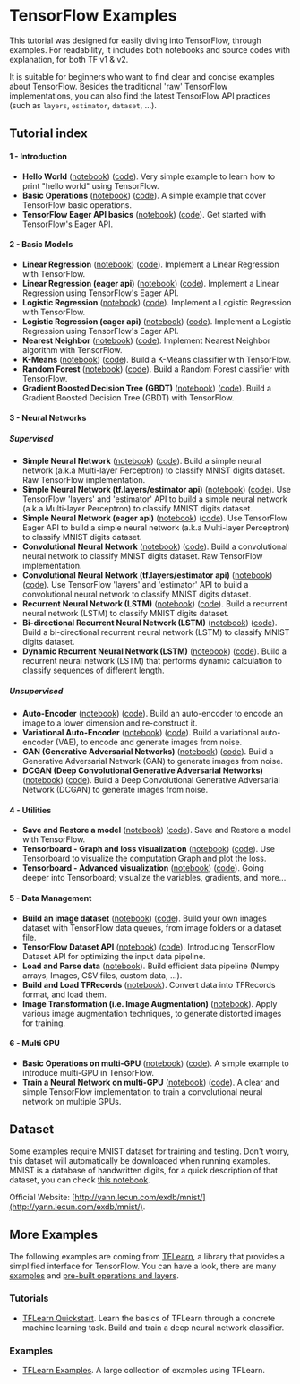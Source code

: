# TensorFlow Examples

This tutorial was designed for easily diving into TensorFlow, through examples. For readability, it includes both notebooks and source codes with explanation, for both TF v1 & v2.

It is suitable for beginners who want to find clear and concise examples about TensorFlow. Besides the traditional 'raw' TensorFlow implementations, you can also find the latest TensorFlow API practices (such as `layers`, `estimator`, `dataset`, ...).

## Tutorial index

#### 1 - Introduction
- **Hello World** ([notebook](https://github.com/lev1khachatryan/Computer_Vision/tree/master/Tutorials/TensorFlow_V1/notebooks/1_Introduction/helloworld.ipynb)) ([code](https://github.com/lev1khachatryan/Computer_Vision/tree/master/Tutorials/TensorFlow_V1/examples/1_Introduction/helloworld.py)). Very simple example to learn how to print "hello world" using TensorFlow.
- **Basic Operations** ([notebook](https://github.com/lev1khachatryan/Computer_Vision/tree/master/Tutorials/TensorFlow_V1/notebooks/1_Introduction/basic_operations.ipynb)) ([code](https://github.com/lev1khachatryan/Computer_Vision/tree/master/Tutorials/TensorFlow_V1/examples/1_Introduction/basic_operations.py)). A simple example that cover TensorFlow basic operations.
- **TensorFlow Eager API basics** ([notebook](https://github.com/lev1khachatryan/Computer_Vision/tree/master/Tutorials/TensorFlow_V1/notebooks/1_Introduction/basic_eager_api.ipynb)) ([code](https://github.com/lev1khachatryan/Computer_Vision/tree/master/Tutorials/TensorFlow_V1/examples/1_Introduction/basic_eager_api.py)). Get started with TensorFlow's Eager API.

#### 2 - Basic Models
- **Linear Regression** ([notebook](https://github.com/lev1khachatryan/Computer_Vision/tree/master/Tutorials/TensorFlow_V1/notebooks/2_BasicModels/linear_regression.ipynb)) ([code](https://github.com/lev1khachatryan/Computer_Vision/tree/master/Tutorials/TensorFlow_V1/examples/2_BasicModels/linear_regression.py)). Implement a Linear Regression with TensorFlow.
- **Linear Regression (eager api)** ([notebook](https://github.com/lev1khachatryan/Computer_Vision/tree/master/Tutorials/TensorFlow_V1/notebooks/2_BasicModels/linear_regression_eager_api.ipynb)) ([code](https://github.com/lev1khachatryan/Computer_Vision/tree/master/Tutorials/TensorFlow_V1/examples/2_BasicModels/linear_regression_eager_api.py)). Implement a Linear Regression using TensorFlow's Eager API.
- **Logistic Regression** ([notebook](https://github.com/lev1khachatryan/Computer_Vision/tree/master/Tutorials/TensorFlow_V1/notebooks/2_BasicModels/logistic_regression.ipynb)) ([code](https://github.com/lev1khachatryan/Computer_Vision/tree/master/Tutorials/TensorFlow_V1/examples/2_BasicModels/logistic_regression.py)). Implement a Logistic Regression with TensorFlow.
- **Logistic Regression (eager api)** ([notebook](https://github.com/lev1khachatryan/Computer_Vision/tree/master/Tutorials/TensorFlow_V1/notebooks/2_BasicModels/logistic_regression_eager_api.ipynb)) ([code](https://github.com/lev1khachatryan/Computer_Vision/tree/master/Tutorials/TensorFlow_V1/examples/2_BasicModels/logistic_regression_eager_api.py)). Implement a Logistic Regression using TensorFlow's Eager API.
- **Nearest Neighbor** ([notebook](https://github.com/lev1khachatryan/Computer_Vision/tree/master/Tutorials/TensorFlow_V1/notebooks/2_BasicModels/nearest_neighbor.ipynb)) ([code](https://github.com/lev1khachatryan/Computer_Vision/tree/master/Tutorials/TensorFlow_V1/examples/2_BasicModels/nearest_neighbor.py)). Implement Nearest Neighbor algorithm with TensorFlow.
- **K-Means** ([notebook](https://github.com/lev1khachatryan/Computer_Vision/tree/master/Tutorials/TensorFlow_V1/notebooks/2_BasicModels/kmeans.ipynb)) ([code](https://github.com/lev1khachatryan/Computer_Vision/tree/master/Tutorials/TensorFlow_V1/examples/2_BasicModels/kmeans.py)). Build a K-Means classifier with TensorFlow.
- **Random Forest** ([notebook](https://github.com/lev1khachatryan/Computer_Vision/tree/master/Tutorials/TensorFlow_V1/notebooks/2_BasicModels/random_forest.ipynb)) ([code](https://github.com/lev1khachatryan/Computer_Vision/tree/master/Tutorials/TensorFlow_V1/examples/2_BasicModels/random_forest.py)). Build a Random Forest classifier with TensorFlow.
- **Gradient Boosted Decision Tree (GBDT)** ([notebook](https://github.com/lev1khachatryan/Computer_Vision/tree/master/Tutorials/TensorFlow_V1/notebooks/2_BasicModels/gradient_boosted_decision_tree.ipynb)) ([code](https://github.com/lev1khachatryan/Computer_Vision/tree/master/Tutorials/TensorFlow_V1/examples/2_BasicModels/gradient_boosted_decision_tree.py)). Build a Gradient Boosted Decision Tree (GBDT) with TensorFlow.

#### 3 - Neural Networks
##### Supervised

- **Simple Neural Network** ([notebook](https://github.com/lev1khachatryan/Computer_Vision/tree/master/Tutorials/TensorFlow_V1/notebooks/3_NeuralNetworks/neural_network_raw.ipynb)) ([code](https://github.com/lev1khachatryan/Computer_Vision/tree/master/Tutorials/TensorFlow_V1/examples/3_NeuralNetworks/neural_network_raw.py)). Build a simple neural network (a.k.a Multi-layer Perceptron) to classify MNIST digits dataset. Raw TensorFlow implementation.
- **Simple Neural Network (tf.layers/estimator api)** ([notebook](https://github.com/lev1khachatryan/Computer_Vision/tree/master/Tutorials/TensorFlow_V1/notebooks/3_NeuralNetworks/neural_network.ipynb)) ([code](https://github.com/lev1khachatryan/Computer_Vision/tree/master/Tutorials/TensorFlow_V1/examples/3_NeuralNetworks/neural_network.py)). Use TensorFlow 'layers' and 'estimator' API to build a simple neural network (a.k.a Multi-layer Perceptron) to classify MNIST digits dataset.
- **Simple Neural Network (eager api)** ([notebook](https://github.com/lev1khachatryan/Computer_Vision/tree/master/Tutorials/TensorFlow_V1/notebooks/3_NeuralNetworks/neural_network_eager_api.ipynb)) ([code](https://github.com/lev1khachatryan/Computer_Vision/tree/master/Tutorials/TensorFlow_V1/examples/3_NeuralNetworks/neural_network_eager_api.py)). Use TensorFlow Eager API to build a simple neural network (a.k.a Multi-layer Perceptron) to classify MNIST digits dataset.
- **Convolutional Neural Network** ([notebook](https://github.com/lev1khachatryan/Computer_Vision/tree/master/Tutorials/TensorFlow_V1/notebooks/3_NeuralNetworks/convolutional_network_raw.ipynb)) ([code](https://github.com/lev1khachatryan/Computer_Vision/tree/master/Tutorials/TensorFlow_V1/examples/3_NeuralNetworks/convolutional_network_raw.py)). Build a convolutional neural network to classify MNIST digits dataset. Raw TensorFlow implementation.
- **Convolutional Neural Network (tf.layers/estimator api)** ([notebook](https://github.com/lev1khachatryan/Computer_Vision/tree/master/Tutorials/TensorFlow_V1/notebooks/3_NeuralNetworks/convolutional_network.ipynb)) ([code](https://github.com/lev1khachatryan/Computer_Vision/tree/master/Tutorials/TensorFlow_V1/examples/3_NeuralNetworks/convolutional_network.py)). Use TensorFlow 'layers' and 'estimator' API to build a convolutional neural network to classify MNIST digits dataset.
- **Recurrent Neural Network (LSTM)** ([notebook](https://github.com/lev1khachatryan/Computer_Vision/tree/master/Tutorials/TensorFlow_V1/notebooks/3_NeuralNetworks/recurrent_network.ipynb)) ([code](https://github.com/lev1khachatryan/Computer_Vision/tree/master/Tutorials/TensorFlow_V1/examples/3_NeuralNetworks/recurrent_network.py)). Build a recurrent neural network (LSTM) to classify MNIST digits dataset.
- **Bi-directional Recurrent Neural Network (LSTM)** ([notebook](https://github.com/lev1khachatryan/Computer_Vision/tree/master/Tutorials/TensorFlow_V1/notebooks/3_NeuralNetworks/bidirectional_rnn.ipynb)) ([code](https://github.com/lev1khachatryan/Computer_Vision/tree/master/Tutorials/TensorFlow_V1/examples/3_NeuralNetworks/bidirectional_rnn.py)). Build a bi-directional recurrent neural network (LSTM) to classify MNIST digits dataset.
- **Dynamic Recurrent Neural Network (LSTM)** ([notebook](https://github.com/lev1khachatryan/Computer_Vision/tree/master/Tutorials/TensorFlow_V1/notebooks/3_NeuralNetworks/dynamic_rnn.ipynb)) ([code](https://github.com/lev1khachatryan/Computer_Vision/tree/master/Tutorials/TensorFlow_V1/examples/3_NeuralNetworks/dynamic_rnn.py)). Build a recurrent neural network (LSTM) that performs dynamic calculation to classify sequences of different length.

##### Unsupervised
- **Auto-Encoder** ([notebook](https://github.com/lev1khachatryan/Computer_Vision/tree/master/Tutorials/TensorFlow_V1/notebooks/3_NeuralNetworks/autoencoder.ipynb)) ([code](https://github.com/lev1khachatryan/Computer_Vision/tree/master/Tutorials/TensorFlow_V1/examples/3_NeuralNetworks/autoencoder.py)). Build an auto-encoder to encode an image to a lower dimension and re-construct it.
- **Variational Auto-Encoder** ([notebook](https://github.com/lev1khachatryan/Computer_Vision/tree/master/Tutorials/TensorFlow_V1/notebooks/3_NeuralNetworks/variational_autoencoder.ipynb)) ([code](https://github.com/lev1khachatryan/Computer_Vision/tree/master/Tutorials/TensorFlow_V1/examples/3_NeuralNetworks/variational_autoencoder.py)). Build a variational auto-encoder (VAE), to encode and generate images from noise.
- **GAN (Generative Adversarial Networks)** ([notebook](https://github.com/lev1khachatryan/Computer_Vision/tree/master/Tutorials/TensorFlow_V1/notebooks/3_NeuralNetworks/gan.ipynb)) ([code](https://github.com/lev1khachatryan/Computer_Vision/tree/master/Tutorials/TensorFlow_V1/examples/3_NeuralNetworks/gan.py)). Build a Generative Adversarial Network (GAN) to generate images from noise.
- **DCGAN (Deep Convolutional Generative Adversarial Networks)** ([notebook](https://github.com/lev1khachatryan/Computer_Vision/tree/master/Tutorials/TensorFlow_V1/notebooks/3_NeuralNetworks/dcgan.ipynb)) ([code](https://github.com/lev1khachatryan/Computer_Vision/tree/master/Tutorials/TensorFlow_V1/examples/3_NeuralNetworks/dcgan.py)). Build a Deep Convolutional Generative Adversarial Network (DCGAN) to generate images from noise.

#### 4 - Utilities
- **Save and Restore a model** ([notebook](https://github.com/lev1khachatryan/Computer_Vision/tree/master/Tutorials/TensorFlow_V1/notebooks/4_Utils/save_restore_model.ipynb)) ([code](https://github.com/lev1khachatryan/Computer_Vision/tree/master/Tutorials/TensorFlow_V1/examples/4_Utils/save_restore_model.py)). Save and Restore a model with TensorFlow.
- **Tensorboard - Graph and loss visualization** ([notebook](https://github.com/lev1khachatryan/Computer_Vision/tree/master/Tutorials/TensorFlow_V1/notebooks/4_Utils/tensorboard_basic.ipynb)) ([code](https://github.com/lev1khachatryan/Computer_Vision/tree/master/Tutorials/TensorFlow_V1/examples/4_Utils/tensorboard_basic.py)). Use Tensorboard to visualize the computation Graph and plot the loss.
- **Tensorboard - Advanced visualization** ([notebook](https://github.com/lev1khachatryan/Computer_Vision/tree/master/Tutorials/TensorFlow_V1/notebooks/4_Utils/tensorboard_advanced.ipynb)) ([code](https://github.com/lev1khachatryan/Computer_Vision/tree/master/Tutorials/TensorFlow_V1/examples/4_Utils/tensorboard_advanced.py)). Going deeper into Tensorboard; visualize the variables, gradients, and more...

#### 5 - Data Management
- **Build an image dataset** ([notebook](https://github.com/lev1khachatryan/Computer_Vision/tree/master/Tutorials/TensorFlow_V1/notebooks/5_DataManagement/build_an_image_dataset.ipynb)) ([code](https://github.com/lev1khachatryan/Computer_Vision/tree/master/Tutorials/TensorFlow_V1/examples/5_DataManagement/build_an_image_dataset.py)). Build your own images dataset with TensorFlow data queues, from image folders or a dataset file.
- **TensorFlow Dataset API** ([notebook](https://github.com/lev1khachatryan/Computer_Vision/tree/master/Tutorials/TensorFlow_V1/notebooks/5_DataManagement/tensorflow_dataset_api.ipynb)) ([code](https://github.com/lev1khachatryan/Computer_Vision/tree/master/Tutorials/TensorFlow_V1/examples/5_DataManagement/tensorflow_dataset_api.py)). Introducing TensorFlow Dataset API for optimizing the input data pipeline.
- **Load and Parse data** ([notebook](https://github.com/lev1khachatryan/Computer_Vision/tree/master/Tutorials/TensorFlow_V1/notebooks/5_DataManagement/load_data.ipynb)). Build efficient data pipeline (Numpy arrays, Images, CSV files, custom data, ...).
- **Build and Load TFRecords** ([notebook](https://github.com/lev1khachatryan/Computer_Vision/tree/master/Tutorials/TensorFlow_V1/notebooks/5_DataManagement/tfrecords.ipynb)). Convert data into TFRecords format, and load them.
- **Image Transformation (i.e. Image Augmentation)** ([notebook](https://github.com/lev1khachatryan/Computer_Vision/tree/master/Tutorials/TensorFlow_V1/notebooks/5_DataManagement/image_transformation.ipynb)). Apply various image augmentation techniques, to generate distorted images for training.

#### 6 - Multi GPU
- **Basic Operations on multi-GPU** ([notebook](https://github.com/lev1khachatryan/Computer_Vision/tree/master/Tutorials/TensorFlow_V1/notebooks/6_MultiGPU/multigpu_basics.ipynb)) ([code](https://github.com/lev1khachatryan/Computer_Vision/tree/master/Tutorials/TensorFlow_V1/examples/6_MultiGPU/multigpu_basics.py)). A simple example to introduce multi-GPU in TensorFlow.
- **Train a Neural Network on multi-GPU** ([notebook](https://github.com/lev1khachatryan/Computer_Vision/tree/master/Tutorials/TensorFlow_V1/notebooks/6_MultiGPU/multigpu_cnn.ipynb)) ([code](https://github.com/lev1khachatryan/Computer_Vision/tree/master/Tutorials/TensorFlow_V1/examples/6_MultiGPU/multigpu_cnn.py)). A clear and simple TensorFlow implementation to train a convolutional neural network on multiple GPUs.


## Dataset
Some examples require MNIST dataset for training and testing. Don't worry, this dataset will automatically be downloaded when running examples.
MNIST is a database of handwritten digits, for a quick description of that dataset, you can check [this notebook](https://github.com/lev1khachatryan/Computer_Vision/tree/master/Tutorials/TensorFlow_V1/notebooks/0_Prerequisite/mnist_dataset_intro.ipynb).

Official Website: [http://yann.lecun.com/exdb/mnist/](http://yann.lecun.com/exdb/mnist/).

## More Examples
The following examples are coming from [TFLearn](https://github.com/tflearn/tflearn), a library that provides a simplified interface for TensorFlow. You can have a look, there are many [examples](https://github.com/tflearn/tflearn/tree/master/examples) and [pre-built operations and layers](http://tflearn.org/doc_index/#api).

### Tutorials
- [TFLearn Quickstart](https://github.com/tflearn/tflearn/blob/master/tutorials/intro/quickstart.md). Learn the basics of TFLearn through a concrete machine learning task. Build and train a deep neural network classifier.

### Examples
- [TFLearn Examples](https://github.com/tflearn/tflearn/blob/master/examples). A large collection of examples using TFLearn.
